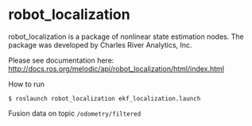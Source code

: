 robot_localization
==================

robot_localization is a package of nonlinear state estimation nodes. The package was developed by Charles River Analytics, Inc.

Please see documentation here: http://docs.ros.org/melodic/api/robot_localization/html/index.html


How to run

``` bash=
$ roslaunch robot_localization ekf_localization.launch
```

Fusion data on topic `/odometry/filtered`
